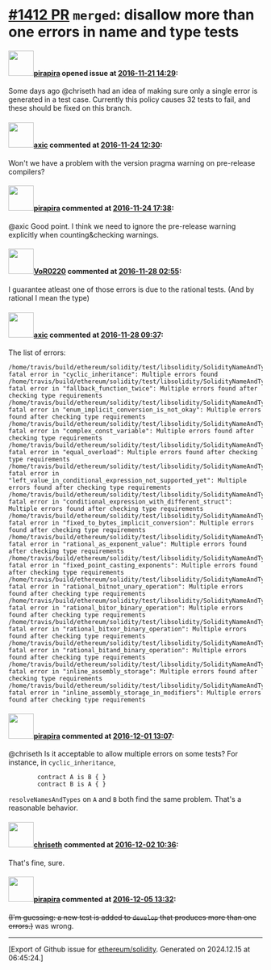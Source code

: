 # [\#1412 PR](https://github.com/ethereum/solidity/pull/1412) `merged`: disallow more than one errors in name and type tests

#### <img src="https://avatars.githubusercontent.com/u/44281?u=19789513178700ad73a6cf535a40fbbfdc1ad615&v=4" width="50">[pirapira](https://github.com/pirapira) opened issue at [2016-11-21 14:29](https://github.com/ethereum/solidity/pull/1412):

Some days ago @chriseth had an idea of making sure only a single error is generated in a test case.  Currently this policy causes 32 tests to fail, and these should be fixed on this branch.

#### <img src="https://avatars.githubusercontent.com/u/20340?v=4" width="50">[axic](https://github.com/axic) commented at [2016-11-24 12:30](https://github.com/ethereum/solidity/pull/1412#issuecomment-262765857):

Won't we have a problem with the version pragma warning on pre-release compilers?

#### <img src="https://avatars.githubusercontent.com/u/44281?u=19789513178700ad73a6cf535a40fbbfdc1ad615&v=4" width="50">[pirapira](https://github.com/pirapira) commented at [2016-11-24 17:38](https://github.com/ethereum/solidity/pull/1412#issuecomment-262823437):

@axic Good point.  I think we need to ignore the pre-release warning explicitly when counting&checking warnings.

#### <img src="https://avatars.githubusercontent.com/u/7756785?u=2893ea91743ac89ee3846d1f5c7209720e834129&v=4" width="50">[VoR0220](https://github.com/VoR0220) commented at [2016-11-28 02:55](https://github.com/ethereum/solidity/pull/1412#issuecomment-263172542):

I guarantee atleast one of those errors is due to the rational tests. (And by rational I mean the type)

#### <img src="https://avatars.githubusercontent.com/u/20340?v=4" width="50">[axic](https://github.com/axic) commented at [2016-11-28 09:37](https://github.com/ethereum/solidity/pull/1412#issuecomment-263224694):

The list of errors:
```
/home/travis/build/ethereum/solidity/test/libsolidity/SolidityNameAndTypeResolution.cpp(100): fatal error in "cyclic_inheritance": Multiple errors found
/home/travis/build/ethereum/solidity/test/libsolidity/SolidityNameAndTypeResolution.cpp(96): fatal error in "fallback_function_twice": Multiple errors found after checking type requirements
/home/travis/build/ethereum/solidity/test/libsolidity/SolidityNameAndTypeResolution.cpp(96): fatal error in "enum_implicit_conversion_is_not_okay": Multiple errors found after checking type requirements
/home/travis/build/ethereum/solidity/test/libsolidity/SolidityNameAndTypeResolution.cpp(96): fatal error in "complex_const_variable": Multiple errors found after checking type requirements
/home/travis/build/ethereum/solidity/test/libsolidity/SolidityNameAndTypeResolution.cpp(96): fatal error in "equal_overload": Multiple errors found after checking type requirements
/home/travis/build/ethereum/solidity/test/libsolidity/SolidityNameAndTypeResolution.cpp(96): fatal error in "left_value_in_conditional_expression_not_supported_yet": Multiple errors found after checking type requirements
/home/travis/build/ethereum/solidity/test/libsolidity/SolidityNameAndTypeResolution.cpp(96): fatal error in "conditional_expression_with_different_struct": Multiple errors found after checking type requirements
/home/travis/build/ethereum/solidity/test/libsolidity/SolidityNameAndTypeResolution.cpp(96): fatal error in "fixed_to_bytes_implicit_conversion": Multiple errors found after checking type requirements
/home/travis/build/ethereum/solidity/test/libsolidity/SolidityNameAndTypeResolution.cpp(96): fatal error in "rational_as_exponent_value": Multiple errors found after checking type requirements
/home/travis/build/ethereum/solidity/test/libsolidity/SolidityNameAndTypeResolution.cpp(96): fatal error in "fixed_point_casting_exponents": Multiple errors found after checking type requirements
/home/travis/build/ethereum/solidity/test/libsolidity/SolidityNameAndTypeResolution.cpp(96): fatal error in "rational_bitnot_unary_operation": Multiple errors found after checking type requirements
/home/travis/build/ethereum/solidity/test/libsolidity/SolidityNameAndTypeResolution.cpp(96): fatal error in "rational_bitor_binary_operation": Multiple errors found after checking type requirements
/home/travis/build/ethereum/solidity/test/libsolidity/SolidityNameAndTypeResolution.cpp(96): fatal error in "rational_bitxor_binary_operation": Multiple errors found after checking type requirements
/home/travis/build/ethereum/solidity/test/libsolidity/SolidityNameAndTypeResolution.cpp(96): fatal error in "rational_bitand_binary_operation": Multiple errors found after checking type requirements
/home/travis/build/ethereum/solidity/test/libsolidity/SolidityNameAndTypeResolution.cpp(96): fatal error in "inline_assembly_storage": Multiple errors found after checking type requirements
/home/travis/build/ethereum/solidity/test/libsolidity/SolidityNameAndTypeResolution.cpp(96): fatal error in "inline_assembly_storage_in_modifiers": Multiple errors found after checking type requirements
```

#### <img src="https://avatars.githubusercontent.com/u/44281?u=19789513178700ad73a6cf535a40fbbfdc1ad615&v=4" width="50">[pirapira](https://github.com/pirapira) commented at [2016-12-01 13:07](https://github.com/ethereum/solidity/pull/1412#issuecomment-264168924):

@chriseth Is it acceptable to allow multiple errors on some tests?  For instance, in `cyclic_inheritance`, 
```
		contract A is B { }
		contract B is A { }
```
`resolveNamesAndTypes` on `A` and `B` both find the same problem.  That's a reasonable behavior.

#### <img src="https://avatars.githubusercontent.com/u/9073706?v=4" width="50">[chriseth](https://github.com/chriseth) commented at [2016-12-02 10:36](https://github.com/ethereum/solidity/pull/1412#issuecomment-264424449):

That's fine, sure.

#### <img src="https://avatars.githubusercontent.com/u/44281?u=19789513178700ad73a6cf535a40fbbfdc1ad615&v=4" width="50">[pirapira](https://github.com/pirapira) commented at [2016-12-05 13:32](https://github.com/ethereum/solidity/pull/1412#issuecomment-264854543):

<del>(I'm guessing: a new test is added to `develop` that produces more than one errors.)</del> was wrong.


-------------------------------------------------------------------------------



[Export of Github issue for [ethereum/solidity](https://github.com/ethereum/solidity). Generated on 2024.12.15 at 06:45:24.]
